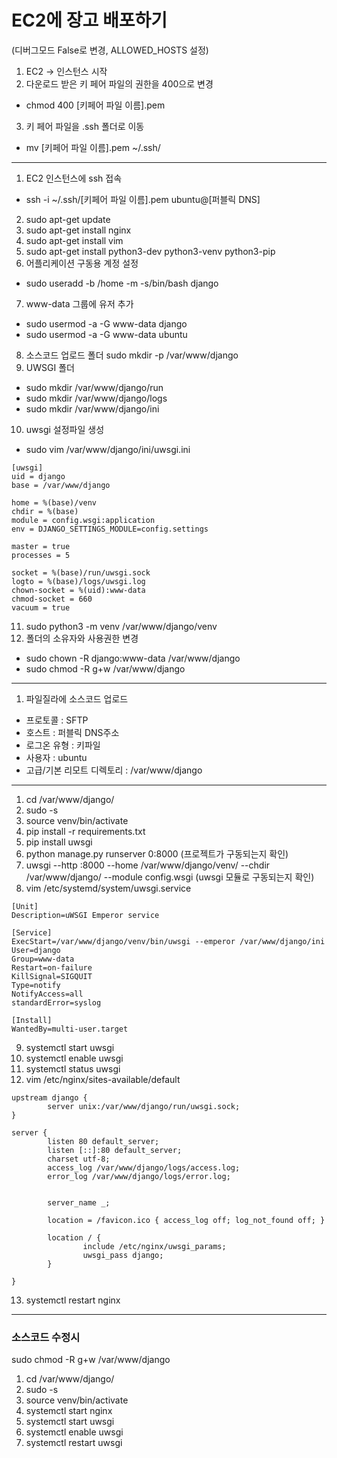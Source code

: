 # EC2에 장고 배포하기
(디버그모드 False로 변경, ALLOWED_HOSTS 설정)

1. EC2 -> 인스턴스 시작
2. 다운로드 받은 키 페어 파일의 권한을 400으로 변경
- chmod 400 [키페어 파일 이름].pem
3. 키 페어 파일을 .ssh 폴더로 이동
- mv [키페어 파일 이름].pem ~/.ssh/

<hr>

1. EC2 인스턴스에 ssh 접속
- ssh -i ~/.ssh/[키페어 파일 이름].pem ubuntu@[퍼블릭 DNS]
2. sudo apt-get update
3. sudo apt-get install nginx
4. sudo apt-get install vim
5. sudo apt-get install python3-dev python3-venv python3-pip
6. 어플리케이션 구동용 계정 설정
- sudo useradd -b /home -m -s/bin/bash django
7. www-data 그룹에 유저 추가
- sudo usermod -a -G www-data django
- sudo usermod -a -G www-data ubuntu
8. 소스코드 업로드 폴더
sudo mkdir -p /var/www/django
9. UWSGI 폴더
- sudo mkdir /var/www/django/run
- sudo mkdir /var/www/django/logs
- sudo mkdir /var/www/django/ini
10. uwsgi 설정파일 생성
- sudo vim /var/www/django/ini/uwsgi.ini
```vim
[uwsgi]
uid = django
base = /var/www/django

home = %(base)/venv
chdir = %(base)
module = config.wsgi:application
env = DJANGO_SETTINGS_MODULE=config.settings

master = true
processes = 5

socket = %(base)/run/uwsgi.sock
logto = %(base)/logs/uwsgi.log
chown-socket = %(uid):www-data
chmod-socket = 660
vacuum = true
```
11. sudo python3 -m venv /var/www/django/venv
12. 폴더의 소유자와 사용권한 변경
- sudo chown -R django:www-data /var/www/django
- sudo chmod -R g+w /var/www/django

<hr>

1. 파일질라에 소스코드 업로드
- 프로토콜 : SFTP
- 호스트 : 퍼블릭 DNS주소
- 로그온 유형 : 키파일
- 사용자 : ubuntu
- 고급/기본 리모트 디렉토리 : /var/www/django

<hr>

1. cd /var/www/django/
2. sudo -s
3. source venv/bin/activate
4. pip install -r requirements.txt
5. pip install uwsgi
6. python manage.py runserver 0:8000 (프로젝트가 구동되는지 확인)
7. uwsgi --http :8000 --home /var/www/django/venv/ --chdir /var/www/django/ --module config.wsgi (uwsgi 모듈로 구동되는지 확인)
8. vim /etc/systemd/system/uwsgi.service
```vim
[Unit]
Description=uWSGI Emperor service

[Service]
ExecStart=/var/www/django/venv/bin/uwsgi --emperor /var/www/django/ini
User=django
Group=www-data
Restart=on-failure
KillSignal=SIGQUIT
Type=notify
NotifyAccess=all
standardError=syslog

[Install]
WantedBy=multi-user.target
```
9. systemctl start uwsgi
10. systemctl enable uwsgi
11. systemctl status uwsgi
12. vim /etc/nginx/sites-available/default
```vim
upstream django {
        server unix:/var/www/django/run/uwsgi.sock;
}

server {
        listen 80 default_server;
        listen [::]:80 default_server;
        charset utf-8;
        access_log /var/www/django/logs/access.log;
        error_log /var/www/django/logs/error.log;


        server_name _;

        location = /favicon.ico { access_log off; log_not_found off; }

        location / {
                include /etc/nginx/uwsgi_params;
                uwsgi_pass django;
        }

}
```
13. systemctl restart nginx

<hr>

### 소스코드 수정시
sudo chmod -R g+w /var/www/django

1. cd /var/www/django/
2. sudo -s
3. source venv/bin/activate
4. systemctl start nginx
5. systemctl start uwsgi
6. systemctl enable uwsgi
7. systemctl restart uwsgi
